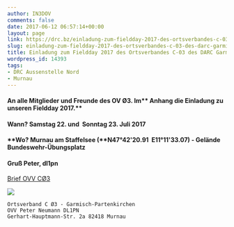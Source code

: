 ```yaml
---
author: IN3DOV
comments: false
date: 2017-06-12 06:57:14+00:00
layout: page
link: https://drc.bz/einladung-zum-fieldday-2017-des-ortsverbandes-c-03-des-darc-garmisch-patenkirchen/
slug: einladung-zum-fieldday-2017-des-ortsverbandes-c-03-des-darc-garmisch-patenkirchen
title: Einladung zum Fieldday 2017 des Ortsverbandes C-03 des DARC Garmisch Patenkirchen
wordpress_id: 14393
tags:
- DRC Aussenstelle Nord
- Murnau
---
```


#### **An alle Mitglieder und Freunde des OV Ø3. Im**** Anhang die Einladung zu unseren Fieldday 2017.**




#### **Wann? Samstag 22. und  Sonntag 23. Juli 2017**




#### **Wo? Murnau am Staffelsee (****N47°42'20.91  E11°11'33.07) - Gelände Bundeswehr-Übungsplatz**




#### **Gruß Peter, dl1pn**


[Brief OVV CØ3](https://drc.bz/wp-content/uploads/2017/06/Brief-OVV-CØ3.docx)



[![](https://drc.bz/wp-content/uploads/2017/06/Fieldday-2017-1024x638.jpg)
](https://drc.bz/wp-content/uploads/2017/06/Fieldday-2017.jpg)







    
     
    
    
    
    
    
    
    
    
    
    
    Ortsverband C Ø3 - Garmisch-Partenkirchen
    OVV Peter Neumann DL1PN
    Gerhart-Hauptmann-Str. 2a 82418 Murnau
